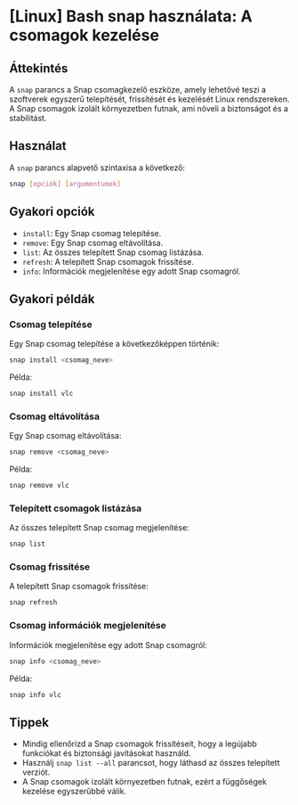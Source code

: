 # [Linux] Bash snap használata: A csomagok kezelése

## Áttekintés
A `snap` parancs a Snap csomagkezelő eszköze, amely lehetővé teszi a szoftverek egyszerű telepítését, frissítését és kezelését Linux rendszereken. A Snap csomagok izolált környezetben futnak, ami növeli a biztonságot és a stabilitást.

## Használat
A `snap` parancs alapvető szintaxisa a következő:

```bash
snap [opciók] [argumentumok]
```

## Gyakori opciók
- `install`: Egy Snap csomag telepítése.
- `remove`: Egy Snap csomag eltávolítása.
- `list`: Az összes telepített Snap csomag listázása.
- `refresh`: A telepített Snap csomagok frissítése.
- `info`: Információk megjelenítése egy adott Snap csomagról.

## Gyakori példák

### Csomag telepítése
Egy Snap csomag telepítése a következőképpen történik:

```bash
snap install <csomag_neve>
```

Példa:

```bash
snap install vlc
```

### Csomag eltávolítása
Egy Snap csomag eltávolítása:

```bash
snap remove <csomag_neve>
```

Példa:

```bash
snap remove vlc
```

### Telepített csomagok listázása
Az összes telepített Snap csomag megjelenítése:

```bash
snap list
```

### Csomag frissítése
A telepített Snap csomagok frissítése:

```bash
snap refresh
```

### Csomag információk megjelenítése
Információk megjelenítése egy adott Snap csomagról:

```bash
snap info <csomag_neve>
```

Példa:

```bash
snap info vlc
```

## Tippek
- Mindig ellenőrizd a Snap csomagok frissítéseit, hogy a legújabb funkciókat és biztonsági javításokat használd.
- Használj `snap list --all` parancsot, hogy láthasd az összes telepített verziót.
- A Snap csomagok izolált környezetben futnak, ezért a függőségek kezelése egyszerűbbé válik.